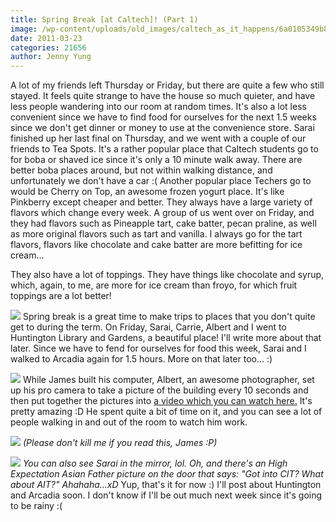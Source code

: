 ```yaml
---
title: Spring Break [at Caltech]! (Part 1)
image: /wp-content/uploads/old_images/caltech_as_it_happens/6a0105349b8251970b014e86da3013970d.jpg
date: 2011-03-23
categories: 21656
author: Jenny Yung
---
```


A lot of my friends left Thursday or Friday, but there are quite a few who still stayed. It feels quite strange to have the house so much quieter, and have less people wandering into our room at random times. It's also a lot less convenient since we have to find food for ourselves for the next 1.5 weeks since we don't get dinner or money to use at the convenience store. Sarai finished up her last final on Thursday, and we went with a couple of our friends to Tea Spots. It's a rather popular place that Caltech students go to for boba or shaved ice since it's only a 10 minute walk away. There are better boba places around, but not within walking distance, and unfortunately we don't have a car :(
Another popular place Techers go to would be Cherry on Top, an awesome frozen yogurt place. It's like Pinkberry except cheaper and better. They always have a large variety of flavors which change every week. A group of us went over on Friday, and they had flavors such as Pineapple tart, cake batter, pecan praline, as well as more original flavors such as tart and vanilla. I always go for the tart flavors, flavors like chocolate and cake batter are more befitting for ice cream...

They also have a lot of toppings. They have things like chocolate and syrup, which, again, to me, are more for ice cream than froyo, for which fruit toppings are a lot better!


![](/old_images/caltech_as_it_happens/6a0105349b8251970b014e5fff571f970c.jpg)
Spring break is a great time to make trips to places that you don't quite get to during the term. On Friday, Sarai, Carrie, Albert and I went to Huntington Library and Gardens, a beautiful place! I'll write more about that later. Since we have to fend for ourselves for food this week, Sarai and I walked to Arcadia again for 1.5 hours. More on that later too... :)


![](/old_images/6a0105349b8251970b014e5fff54eb970c.jpg)
While James built his computer, Albert, an awesome photographer, set up his pro camera to take a picture of the building every 10 seconds and then put together the pictures into [a video which you can watch here.](https://saharacremona.smugmug.com/Caltech-1/Random/032011/16047934_4rmeZ#1221372273_Kgcx2-A-LB) It's pretty amazing :D He spent quite a bit of time on it, and you can see a lot of people walking in and out of the room to watch him work.


![](/old_images/6a0105349b8251970b014e5fff64df970c.jpg)
*(Please don't kill me if you read this, James :P)*


![](/old_images/caltech_as_it_happens/6a0105349b8251970b014e86da4163970d.jpg)
*You can also see Sarai in the mirror, lol.*
*Oh, and there's an High Expectation Asian Father picture on the door that says:*
*"Got into CIT? What about AIT?" Ahahaha...xD*
Yup, that's it for now :) I'll post about Huntington and Arcadia soon. I don't know if I'll be out much next week since it's going to be rainy :(
